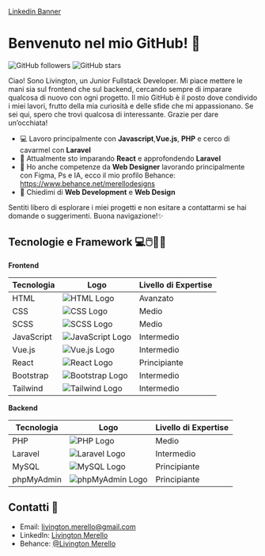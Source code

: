 
[Linkedin Banner](https://media.licdn.com/dms/image/v2/D4D16AQEle3ymWRz-Jw/profile-displaybackgroundimage-shrink_350_1400/profile-displaybackgroundimage-shrink_350_1400/0/1729633125252?e=1735171200&v=beta&t=c-1zQuV_Db80IgReyCqxQhmSIySp-awFndmzYpBQT0I)


# Benvenuto nel mio GitHub! 🚀

![GitHub followers](https://img.shields.io/github/followers/LivingtonMerello98?style=social)
![GitHub stars](https://img.shields.io/github/stars/LivingtonMerello98?style=social)


Ciao! Sono Livington, un Junior Fullstack Developer. Mi piace mettere le mani sia sul frontend che sul backend, cercando sempre di imparare qualcosa di nuovo con ogni progetto. Il mio GitHub è il posto dove condivido i miei lavori, frutto della mia curiosità e delle sfide che mi appassionano. Se sei qui, spero che trovi qualcosa di interessante. Grazie per dare un’occhiata!

- 💻 Lavoro principalmente con **Javascript**,**Vue.js**, **PHP** e cerco di cavarmel con **Laravel**
- 🌱 Attualmente sto imparando **React** e approfondendo **Laravel**
- 🎨 Ho anche competenze da **Web Designer** lavorando principalmente con Figma, Ps e IA, ecco il mio profilo Behance: https://www.behance.net/merellodesigns
- 💬 Chiedimi di **Web Development** e **Web Design**

Sentiti libero di esplorare i miei progetti e non esitare a contattarmi se hai domande o suggerimenti. Buona navigazione!✨





## Tecnologie e Framework 💻🖱️👨‍💻

**Frontend**

| Tecnologia  | Logo                                                                 | Livello di Expertise |
|-------------|----------------------------------------------------------------------|----------------------|
| HTML        | ![HTML Logo](https://img.shields.io/badge/HTML-000000?style=flat&logo=html5&logoColor=E34F26) | Avanzato             |
| CSS         | ![CSS Logo](https://img.shields.io/badge/CSS-000000?style=flat&logo=css3&logoColor=1572B6)  | Medio             |
| SCSS        | ![SCSS Logo](https://img.shields.io/badge/SCSS-000000?style=flat&logo=sass&logoColor=CC6699) | Medio           |
| JavaScript  | ![JavaScript Logo](https://img.shields.io/badge/JavaScript-000000?style=flat&logo=javascript&logoColor=F7DF1E) | Intermedio             |
| Vue.js      | ![Vue.js Logo](https://img.shields.io/badge/Vue.js-000000?style=flat&logo=vue.js&logoColor=4FC08D) | Intermedio           |
| React       | ![React Logo](https://img.shields.io/badge/React-000000?style=flat&logo=react&logoColor=61DAFB) | Principiante         |
| Bootstrap   | ![Bootstrap Logo](https://img.shields.io/badge/Bootstrap-000000?style=flat&logo=bootstrap&logoColor=563D7C) | Intermedio           |
| Tailwind    | ![Tailwind Logo](https://img.shields.io/badge/Tailwind-000000?style=flat&logo=tailwindcss&logoColor=38B2AC) | Intermedio           |


**Backend**

| Tecnologia  | Logo                                                                 | Livello di Expertise |
|-------------|----------------------------------------------------------------------|----------------------|
| PHP         | ![PHP Logo](https://img.shields.io/badge/PHP-000000?style=flat&logo=php&logoColor=777BB4) | Medio             |
| Laravel     | ![Laravel Logo](https://img.shields.io/badge/Laravel-000000?style=flat&logo=laravel&logoColor=FF2D20) | Intermedio           |
| MySQL       | ![MySQL Logo](https://img.shields.io/badge/MySQL-000000?style=flat&logo=mysql&logoColor=00758F) | Principiante           |
| phpMyAdmin  | ![phpMyAdmin Logo](https://img.shields.io/badge/phpMyAdmin-000000?style=flat&logo=phpmyadmin&logoColor=0064A0) | Principiante           |



<!---
## Progetti in evidenza


**Frontend**

1. **Vue Boolzap**
   - Progetto sviluppato in **Vite** e **Vue.Js**, lato frontend emula l'applicazione Whatsapp progettato con metodologia **Mobile First**.
   - [Link al progetto](https://github.com/utente/progetto1)


**Backend**

2. **Progetto 2**
   - Descrizione del progetto.
   - [Link al progetto](https://github.com/utente/progetto2)
-->


## Contatti 📧

- Email: [livington.merello@gmail.com](livington.merello@gmail.com)
- LinkedIn: [Livington Merello](https://www.linkedin.com/in/livington-merello-765b1a215)
- Behance: [@Livington Merello](https://www.behance.net/merellodesigns)






<!---
LivingtonMerello98/LivingtonMerello98 is a ✨ special ✨ repository because its `README.md` (this file) appears on your GitHub profile.
You can click the Preview link to take a look at your changes.
--->
